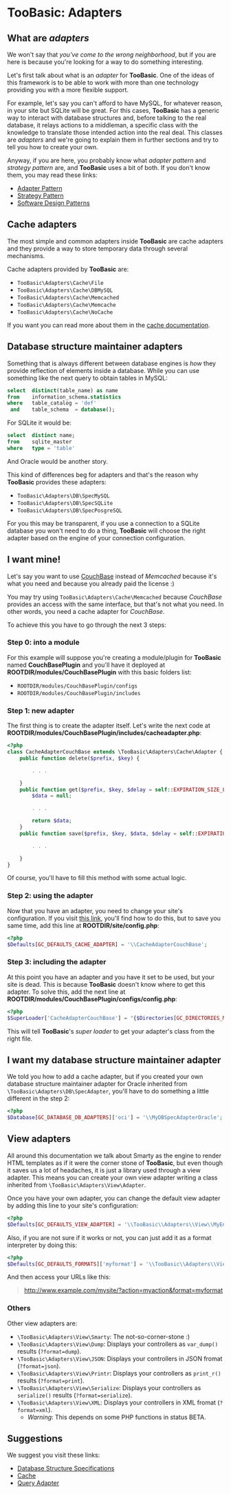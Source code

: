 # TooBasic: Adapters
## What are _adapters_
We won't say that _you've come to the wrong neighborhood_, but if you are here is
because you're looking for a way to do something interesting.

Let's first talk about what is an _adapter_ for __TooBasic__.
One of the ideas of this framework is to be able to work with more than one
technology providing you with a more flexible support.

For example, let's say you can't afford to have MySQL, for whatever reason, in
your site but SQLite will be great.
For this cases, __TooBasic__ has a generic way to interact with database
structures and, before talking to the real database, it relays actions to a
middleman, a specific class with the knowledge to translate those intended action
into the real deal. This classes are _adapters_ and we're going to explain them
in further sections and try to tell you how to create your own.

Anyway, if you are here, you probably know what _adapter pattern_ and _strategy
pattern_ are, and __TooBasic__ uses a bit of both.
If you don't know them, you may read these links:

* [Adapter Pattern](http://en.wikipedia.org/wiki/Adapter_pattern)
* [Strategy Pattern](http://en.wikipedia.org/wiki/Strategy_pattern)
* [Software Design Patterns](http://en.wikipedia.org/wiki/Software_design_pattern)

## Cache adapters
The most simple and common adapters inside __TooBasic__ are cache adapters and
they provide a way to store temporary data through several mechanisms.

Cache adapters provided by __TooBasic__ are:

* `TooBasic\Adapters\Cache\File`
* `TooBasic\Adapters\Cache\DBMySQL`
* `TooBasic\Adapters\Cache\Memcached`
* `TooBasic\Adapters\Cache\Memcache`
* `TooBasic\Adapters\Cache\NoCache`

If you want you can read more about them in the [cache documentation](../cache.md).

## Database structure maintainer adapters
Something that is always different between database engines is _how_ they provide
reflection of elements inside a database.
While you can use something like the next query to obtain tables in MySQL:
```sql
select  distinct(table_name) as name
from    information_schema.statistics
where   table_catalog = 'def'
 and    table_schema  = database();
```
For SQLite it would be:
```sql
select  distinct name;
from    sqlite_master
where   type = 'table'
```
And Oracle would be another story.

This kind of differences beg for adapters and that's the reason why __TooBasic__
provides these adapters:

* `TooBasic\Adapters\DB\SpecMySQL`
* `TooBasic\Adapters\DB\SpecSQLite`
* `TooBasic\Adapters\DB\SpecPosgreSQL`

For you this may be transparent, if you use a connection to a SQLite database you
won't need to do a thing, __TooBasic__ will choose the right adapter based on the
engine of your connection configuration.

## I want mine!
Let's say you want to use [CouchBase](http://www.couchbase.com/) instead of
_Memcached_ because it's what you need and because you already paid the license :)

You may try using `TooBasic\Adapters\Cache\Memcached` because _CouchBase_ provides
an access with the same interface, but that's not what you need.
In other words, you need a cache adapter for _CouchBase_.

To achieve this you have to go through the next 3 steps:

### Step 0: into a module
For this example will suppose you're creating a module/plugin for __TooBasic__
named __CouchBasePlugin__ and you'll have it deployed at
__ROOTDIR/modules/CouchBasePlugin__ with this basic folders list:

* `ROOTDIR/modules/CouchBasePlugin/configs`
* `ROOTDIR/modules/CouchBasePlugin/includes`

### Step 1: new adapter
The first thing is to create the adapter itself.
Let's write the next code at
__ROOTDIR/modules/CouchBasePlugin/includes/cacheadapter.php__:
```php
<?php
class CacheAdapterCouchBase extends \TooBasic\Adapters\Cache\Adapter {
	public function delete($prefix, $key) {

		. . .

	}
	public function get($prefix, $key, $delay = self::EXPIRATION_SIZE_LARGE) {
		$data = null;

		. . .

		return $data;
	}
	public function save($prefix, $key, $data, $delay = self::EXPIRATION_SIZE_LARGE) {

		. . . 

	}
}
```
Of course, you'll have to fill this method with some actual logic.

### Step 2: using the adapter
Now that you have an adapter, you need to change your site's configuration.
If you visit [this link](../cache.md), you'll find how to do this, but to save you
same time, add this line at __ROOTDIR/site/config.php__:
```php
<?php
$Defaults[GC_DEFAULTS_CACHE_ADAPTER] = '\\CacheAdapterCouchBase';
```

### Step 3: including the adapter
At this point you have an adapter and you have it set to be used, but your site is
dead.
This is because __TooBasic__ doesn't know where to get this adapter.
To solve this, add the next line at
__ROOTDIR/modules/CouchBasePlugin/configs/config.php__:
```php
<?php
$SuperLoader['CacheAdapterCouchBase'] = "{$Directories[GC_DIRECTORIES_MODULES]}/CouchBasePlugin/includes/cacheadapter.php";
```
This will tell __TooBasic__'s _super loader_ to get your adapter's class from the
right file.

## I want my database structure maintainer adapter
We told you how to add a cache adapter, but if you created your own database
structure maintainer adapter for Oracle inherited from
`\TooBasic\Adapters\DB\SpecAdapter`, you'll have to do something a little
different in the step 2:
```php
<?php
$Database[GC_DATABASE_DB_ADAPTERS]['oci'] = '\\MyDBSpecAdapterOracle';
```

## View adapters
All around this documentation we talk about Smarty as the engine to render HTML
templates as if it were the corner stone of __TooBasic__, but even though it saves
us a lot of headaches, it is just a library used through a view adapter.
This means you can create your own view adapter writing a class inherited from
`\TooBasic\Adapters\View\Adapter`.

Once you have your own adapter, you can change the default view adapter by adding
this line to your site's configuration:
```php
<?php
$Defaults[GC_DEFAULTS_VIEW_ADAPTER] = '\\TooBasic\\Adapters\\View\\MyEngine';
```

Also, if you are not sure if it works or not, you can just add it as a format
interpreter by doing this:
```php
<?php
$Defaults[GC_DEFAULTS_FORMATS]['myformat'] = '\\TooBasic\\Adapters\\View\\MyEngine';
```
And then access your URLs like this:

>http://www.example.com/mysite/?action=myaction&format=myformat

### Others
Other view adapters are:

* `\TooBasic\Adapters\View\Smarty`: The not-so-corner-stone :)
* `\TooBasic\Adapters\View\Dump`: Displays your controllers as `var_dump()`
results (`?format=dump`).
* `\TooBasic\Adapters\View\JSON`: Displays your controllers in JSON fromat
(`?format=json`).
* `\TooBasic\Adapters\View\Printr`: Displays your controllers as `print_r()`
results (`?format=print`).
* `\TooBasic\Adapters\View\Serialize`: Displays your controllers as `serialize()`
results (`?format=serialize`).
* `\TooBasic\Adapters\View\XML`: Displays your controllers in XML fromat
(`?format=xml`).
	* _Warning_: This depends on some PHP functions in status BETA.

## Suggestions
We suggest you visit these links:

* [Database Structure Specifications](../databasespecs.md)
* [Cache](../cache.md)
* [Query Adapter](queryadapter.md)

<!--:GBSUMMARY:Others:4:Adapters:-->
